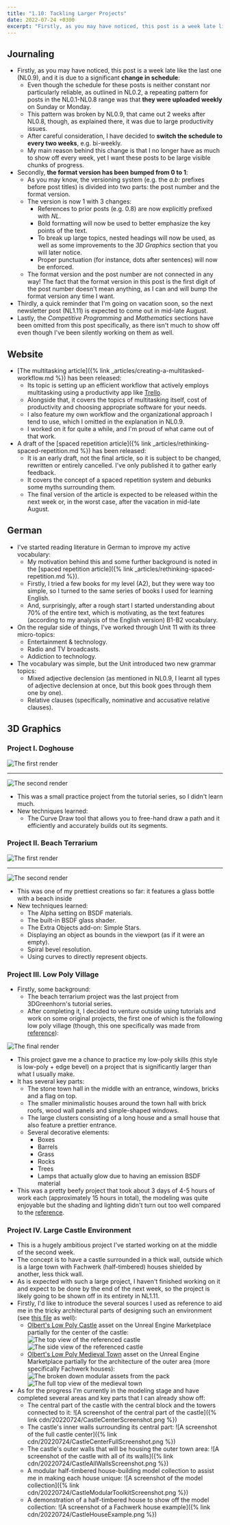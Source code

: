 ```yaml
---
title: "1.10: Tackling Larger Projects"
date: 2022-07-24 +0300
excerpt: "Firstly, as you may have noticed, this post is a week late like the last one (NL0.9), and it is due to..."
---
```


## Journaling

- Firstly, as you may have noticed, this post is a week late like the last one (NL0.9), and it is due to a significant
  **change in schedule**:
  - Even though the schedule for these posts is neither constant nor particularly reliable, as outlined in NL0.2, a
    repeating pattern for posts in the NL0.1-NL0.8 range was that **they were uploaded weekly** on Sunday or Monday.
  - This pattern was broken by NL0.9, that came out 2 weeks after NL0.8, though, as explained there, it was due to
    large productivity issues.
  - After careful consideration, I have decided to **switch the schedule to every two weeks**, e.g. bi-weekly.
  - My main reason behind this change is that I no longer have as much to show off every week, yet I want these posts
    to be large visible chunks of progress.
- Secondly, **the format version has been bumped from 0 to 1**:
  - As you may know, the versioning system (e.g. the _a.b:_ prefixes before post titles) is divided into two parts:
    the post number and the format version.
  - The version is now 1 with 3 changes:
    - References to prior posts (e.g. 0.8) are now explicitly prefixed with _NL_.
    - Bold formatting will now be used to better emphasize the key points of the text.
    - To break up large topics, nested headings will now be used, as well as some improvements to the _3D Graphics_
      section that you will later notice.
    - Proper punctuation (for instance, dots after sentences) will now be enforced.
  - The format version and the post number are not connected in any way! The fact that the format version in this post
    is the first digit of the post number doesn't mean anything, as I can and will bump the format version any time I
    want.
- Thirdly, a quick reminder that I'm going on vacation soon, so the next newsletter post (NL1.11) is expected to come
 out in mid-late August.
- Lastly, the _Competitive Programming_ and _Mathematics_ sections have been omitted from this post specifically, as
  there isn't much to show off even though I've been silently working on them as well.

## Website

- [The multitasking article]({% link _articles/creating-a-multitasked-workflow.md %}) has been released:
  - Its topic is setting up an efficient workflow that actively employs multitasking using a productivity app like
    [Trello](https://trello.com).
  - Alongside that, it covers the topics of multitasking itself, cost of productivity and choosing appropriate software
    for your needs.
  - I also feature my own workflow and the organizational approach I tend to use, which I omitted in the explanation in
    NL0.9.
  - I worked on it for quite a while, and I'm proud of what came out of that work.
- A draft of the [spaced repetition article]({% link _articles/rethinking-spaced-repetition.md %}) has been
  released:
  - It is an early draft, not the final article, so it is subject to be changed, rewritten or entirely cancelled. I've
    only published it to gather early feedback.
  - It covers the concept of a spaced repetition system and debunks some myths surrounding them.
  - The final version of the article is expected to be released within the next week or, in the worst case, after the
    vacation in mid-late August.

## German

- I've started reading literature in German to improve my active vocabulary:
  - My motivation behind this and some further background is noted in the
    [spaced repetition article]({% link _articles/rethinking-spaced-repetition.md %}).
  - Firstly, I tried a few books for my level (A2), but they were way too simple, so I turned to the same series of
    books I used for learning English.
  - And, surprisingly, after a rough start I started understanding about 70% of the entire text, which is motivating,
    as the text features (according to my analysis of the English version) B1-B2 vocabulary.
- On the regular side of things, I've worked through Unit 11 with its three micro-topics:
  - Entertainment & technology.
  - Radio and TV broadcasts.
  - Addiction to technology.
- The vocabulary was simple, but the Unit introduced two new grammar topics:
  - Mixed adjective declension (as mentioned in NL0.9, I learnt all types of adjective declension at once, but this
    book goes through them one by one).
  - Relative clauses (specifically, nominative and accusative relative clauses).

## 3D Graphics

### Project I. Doghouse

![The first render](https://github.com/kanpov/Blender_Public/raw/main/16_Doghouse/Render.png)

---

![The second render](https://github.com/kanpov/Blender_Public/raw/main/16_Doghouse/RedoneRender.png)

- This was a small practice project from the tutorial series, so I didn't learn much.
- New techniques learned:
  - The Curve Draw tool that allows you to free-hand draw a path and it efficiently and accurately builds out its
    segments.

### Project II. Beach Terrarium

![The first render](https://github.com/kanpov/Blender_Public/raw/main/17_BeachTerrarium/Render.png)

---

![The second render](https://github.com/kanpov/Blender_Public/raw/main/17_BeachTerrarium/RedoneRender.png)

- This was one of my prettiest creations so far: it features a glass bottle with a beach inside
- New techniques learned:
  - The Alpha setting on BSDF materials.
  - The built-in BSDF glass shader.
  - The Extra Objects add-on: Simple Stars.
  - Displaying an object as bounds in the viewport (as if it were an empty).
  - Spiral bevel resolution.
  - Using curves to directly represent objects.

### Project III. Low Poly Village

- Firstly, some background:
  - The beach terrarium project was the last project from 3DGreenhorn's tutorial series.
  - After completing it, I decided to venture outside using tutorials and work on some original projects, the first one
    of which is the following low poly village (though, this one specifically was made from
    [reference](https://github.com/kanpov/Blender_Public/raw/main/18_LowPolyVillage/Reference.png)):

![The final render](https://github.com/kanpov/Blender_Public/raw/main/18_LowPolyVillage/Render.png)

- This project gave me a chance to practice my low-poly skills (this style is low-poly + edge bevel) on a project that
  is significantly larger than what I usually make.
- It has several key parts:
  - The stone town hall in the middle with an entrance, windows, bricks and a flag on top.
  - The smaller minimalistic houses around the town hall with brick roofs, wood wall panels and simple-shaped windows.
  - The large clusters consisting of a long house and a small house that also feature a prettier entrance.
  - Several decorative elements:
    - Boxes
    - Barrels
    - Grass
    - Rocks
    - Trees
    - Lamps that actually glow due to having an emission BSDF material
- This was a pretty beefy project that took about 3 days of 4-5 hours of work each (approximately 15 hours in total),
  the modeling was quite enjoyable but the shading and lighting didn't turn out too well compared to the
  [reference](https://github.com/kanpov/Blender_Public/raw/main/18_LowPolyVillage/Reference.png).

### Project IV. Large Castle Environment

- This is a hugely ambitious project I've started working on at the middle of the second week.
- The concept is to have a castle surrounded in a thick wall, outside which is a large town with Fachwerk (half-timbered)
  houses shielded by another, less thick wall.
- As is expected with such a large project, I haven't finished working on it and expect to be done by the end of the
  next week, so the project is likely going to be shown off in its entirety in NL1.11.
- Firstly, I'd like to introduce the several sources I used as reference to aid me in the tricky architectural parts of
  designing such an environment (see
  [this file](https://github.com/kanpov/Blender_Public/blob/main/19_LargeCastle/Credits.txt) as well):
  - [Olbert's Low Poly Castle](https://www.unrealengine.com/marketplace/en-US/product/olbert-s-low-poly-castle) asset
    on the Unreal Engine Marketplace partially for the center of the castle:
  ![The top view of the referenced castle](https://github.com/kanpov/Blender_Public/raw/main/19_LargeCastle/References/CentralArea/CenterTopView.png)
  ![The side view of the referenced castle](https://github.com/kanpov/Blender_Public/raw/main/19_LargeCastle/References/CentralArea/CenterSideView.png)
  - [Olbert's Low Poly Medieval Town](https://www.unrealengine.com/marketplace/en-US/product/olbert-s-low-poly-medieval-town)
    asset on the Unreal Engine Marketplace partially for the architecture of the outer area
    (more specifically Fachwerk houses):
  ![The broken down modular assets from the pack](https://github.com/kanpov/Blender_Public/raw/main/19_LargeCastle/References/Housing/FachwerkModules.png)
  ![The full top view of the medieval town](https://github.com/kanpov/Blender_Public/raw/main/19_LargeCastle/References/Housing/FachwerkEnvironment1.png)
- As for the progress I'm currently in the modeling stage and have completed several areas and key parts that I can
  already show off:
  - The central part of the castle with the central block and the towers connected to it:
  ![A screenshot of the central part of the castle]({% link cdn/20220724/CastleCenterScreenshot.png %})
  - The castle's inner walls surrounding its central part:
  ![A screenshot of the full castle center]({% link cdn/20220724/CastleCenterFullScreenshot.png %})
  - The castle's outer walls that will be housing the outer town area:
  ![A screenshot of the castle with all of its walls]({% link cdn/20220724/CastleAllWallsScreenshot.png %})
  - A modular half-timbered house-building model collection to assist me in making each house unique:
  ![A screenshot of the model collection]({% link cdn/20220724/CastleModularToolkitScreenshot.png %})
  - A demonstration of a half-timbered house to show off the model collection:
  ![A screenshot of a Fachwerk house example]({% link cdn/20220724/CastleHouseExample.png %})
